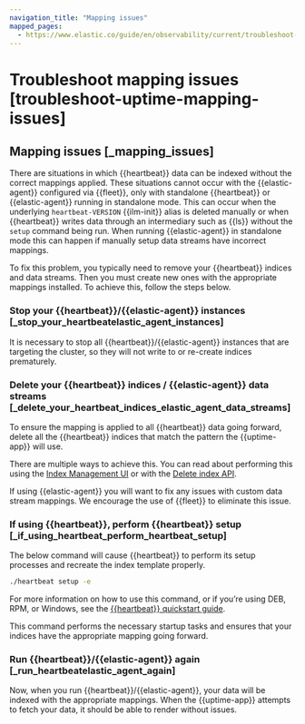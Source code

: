 ```yaml
---
navigation_title: "Mapping issues"
mapped_pages:
  - https://www.elastic.co/guide/en/observability/current/troubleshoot-uptime-mapping-issues.html
---
```


# Troubleshoot mapping issues [troubleshoot-uptime-mapping-issues]


## Mapping issues [_mapping_issues] 

There are situations in which {{heartbeat}} data can be indexed without the correct mappings applied. These situations cannot occur with the {{elastic-agent}} configured via {{fleet}}, only with standalone {{heartbeat}} or {{elastic-agent}} running in standalone mode. This can occur when the underlying `heartbeat-VERSION` {{ilm-init}} alias is deleted manually or when {{heartbeat}} writes data through an intermediary such as {{ls}} without the `setup` command being run. When running {{elastic-agent}} in standalone mode this can happen if manually setup data streams have incorrect mappings.

To fix this problem, you typically need to remove your {{heartbeat}} indices and data streams. Then you must create new ones with the appropriate mappings installed. To achieve this, follow the steps below.


### Stop your {{heartbeat}}/{{elastic-agent}} instances [_stop_your_heartbeatelastic_agent_instances] 

It is necessary to stop all {{heartbeat}}/{{elastic-agent}} instances that are targeting the cluster, so they will not write to or re-create indices prematurely.


### Delete your {{heartbeat}} indices / {{elastic-agent}} data streams [_delete_your_heartbeat_indices_elastic_agent_data_streams] 

To ensure the mapping is applied to all {{heartbeat}} data going forward, delete all the {{heartbeat}} indices that match the pattern the {{uptime-app}} will use.

There are multiple ways to achieve this. You can read about performing this using the [Index Management UI](../../manage-data/lifecycle/index-lifecycle-management/index-management-in-kibana.md) or with the [Delete index API](https://www.elastic.co/guide/en/elasticsearch/reference/current/indices-delete-index.html).

If using {{elastic-agent}} you will want to fix any issues with custom data stream mappings. We encourage the use of {{fleet}} to eliminate this issue.


### If using {{heartbeat}}, perform {{heartbeat}} setup [_if_using_heartbeat_perform_heartbeat_setup] 

The below command will cause {{heartbeat}} to perform its setup processes and recreate the index template properly.

```bash
./heartbeat setup -e
```

For more information on how to use this command, or if you’re using DEB, RPM, or Windows, see the [{{heartbeat}} quickstart guide](https://www.elastic.co/guide/en/beats/heartbeat/current/heartbeat-installation-configuration.html).

This command performs the necessary startup tasks and ensures that your indices have the appropriate mapping going forward.


### Run {{heartbeat}}/{{elastic-agent}} again [_run_heartbeatelastic_agent_again] 

Now, when you run {{heartbeat}}/{{elastic-agent}}, your data will be indexed with the appropriate mappings. When the {{uptime-app}} attempts to fetch your data, it should be able to render without issues.

